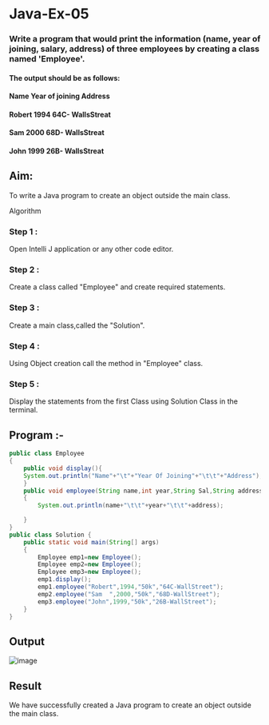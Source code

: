 # Java-Ex-05
### Write a program that would print the information (name, year of joining, salary, address) of three employees by creating a class named 'Employee'. 
#### The output should be as follows:
#### Name           Year of joining              Address
#### Robert                1994                  64C- WallsStreat
#### Sam                   2000                  68D- WallsStreat
#### John                  1999                  26B- WallsStreat
## Aim:
To write a Java program to create an object outside the main class.

Algorithm
### Step 1 : 
Open Intelli J application or any other code editor.

### Step 2 : 
Create a class called "Employee" and create required statements.

### Step 3 : 
Create a main class,called the "Solution".

### Step 4 : 
Using Object creation call the method in "Employee" class.

### Step 5 : 
Display the statements from the first Class using Solution Class in the terminal.

## Program :-
```java
public class Employee
{
    public void display(){
    System.out.println("Name"+"\t"+"Year Of Joining"+"\t\t"+"Address");
    }
    public void employee(String name,int year,String Sal,String address)
    {
        System.out.println(name+"\t\t"+year+"\t\t"+address);

    }
}
public class Solution {
    public static void main(String[] args)
    {
        Employee emp1=new Employee();
        Employee emp2=new Employee();
        Employee emp3=new Employee();
        emp1.display();
        emp1.employee("Robert",1994,"50k","64C-WallStreet");
        emp2.employee("Sam  ",2000,"50k","68D-WallStreet");
        emp3.employee("John",1999,"50k","26B-WallStreet");
    }
}
```
## Output
![image](https://github.com/Kirupanandhan/Create-a-table-by-the-following/assets/94386222/7acc6ea4-cb79-4494-bee1-daec9f2802f3)
## Result
We have successfully created a Java program to create an object outside the main class.
